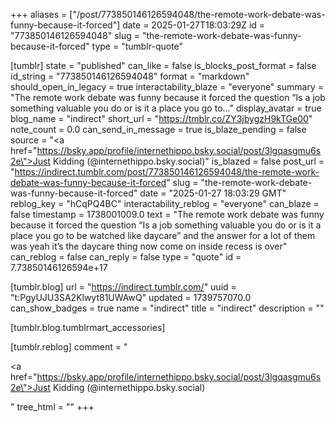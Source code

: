+++
aliases = ["/post/773850146126594048/the-remote-work-debate-was-funny-because-it-forced"]
date = 2025-01-27T18:03:29Z
id = "773850146126594048"
slug = "the-remote-work-debate-was-funny-because-it-forced"
type = "tumblr-quote"

[tumblr]
state = "published"
can_like = false
is_blocks_post_format = false
id_string = "773850146126594048"
format = "markdown"
should_open_in_legacy = true
interactability_blaze = "everyone"
summary = "The remote work debate was funny because it forced the question “Is a job something valuable you do or is it a place you go to..."
display_avatar = true
blog_name = "indirect"
short_url = "https://tmblr.co/ZY3jbygzH9kTGe00"
note_count = 0.0
can_send_in_message = true
is_blaze_pending = false
source = "<a href=\"https://bsky.app/profile/internethippo.bsky.social/post/3lgqasgmu6s2e\">Just Kidding (@internethippo.bsky.social)</a>"
is_blazed = false
post_url = "https://indirect.tumblr.com/post/773850146126594048/the-remote-work-debate-was-funny-because-it-forced"
slug = "the-remote-work-debate-was-funny-because-it-forced"
date = "2025-01-27 18:03:29 GMT"
reblog_key = "hCqPQ4BC"
interactability_reblog = "everyone"
can_blaze = false
timestamp = 1738001009.0
text = "The remote work debate was funny because it forced the question &ldquo;Is a job something valuable you do or is it a place you go to be watched like daycare&rdquo; and the answer for a lot of them was yeah it&rsquo;s the daycare thing now come on inside recess is over"
can_reblog = false
can_reply = false
type = "quote"
id = 7.73850146126594e+17

[tumblr.blog]
url = "https://indirect.tumblr.com/"
uuid = "t:PgyUJU3SA2Klwyt81UWAwQ"
updated = 1739757070.0
can_show_badges = true
name = "indirect"
title = "indirect"
description = ""

[tumblr.blog.tumblrmart_accessories]

[tumblr.reblog]
comment = "<p><a href=\"https://bsky.app/profile/internethippo.bsky.social/post/3lgqasgmu6s2e\">Just Kidding (@internethippo.bsky.social)</a></p>"
tree_html = ""
+++
